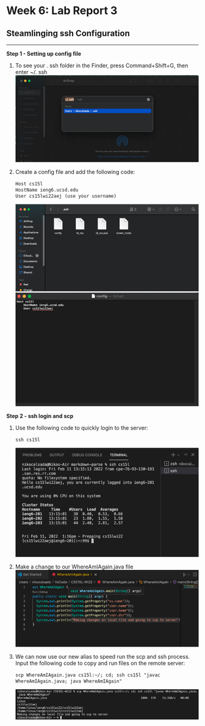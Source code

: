# Week 6: Lab Report 3
 
## Steamlinging ssh Configuration

---
**Step 1 - Setting up config file**

1. To see your . ssh folder in the Finder, press Command+Shift+G, then enter ~/. ssh 
![finder](FinderSearch.png)


2. Create a config file and add the following code: 
    ``` 
    Host cs15l
    HostName ieng6.ucsd.edu
    User cs15lwi22aej (use your username) 
    ```
    ![ssh folder](ssh-Folder.png)
    ![config](config.png)

**Step 2 - ssh login and scp**

1. Use the following code to quickly login to the server:
    ```
    ssh cs15l
    ```
    ![ssh login](ssh-login.png)

2. Make a change to our WhereAmIAgain.java file
    ![change](change-file.png)

3. We can now use our new alias to speed run the scp and ssh process. Input the following code to copy and run files on the remote server: 
    ```
    scp WhereAmIAgain.java cs15l:~/; cd; ssh cs15l "javac WhereAmIAgain.java; java WhereAmIAgain"
    ```
    ![scp](scp-to-server.png)